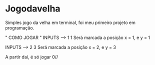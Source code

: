 # Jogodavelha

Simples jogo da velha em terminal, foi meu primeiro projeto em programação.

"                           COMO JOGAR                                   "
INPUTS --> 1 1
Será marcada a posição x = 1, e y = 1

INPUTS --> 2 3
Será marcada a posição x = 2, e y = 3

A partir daí, é só jogar 0//
